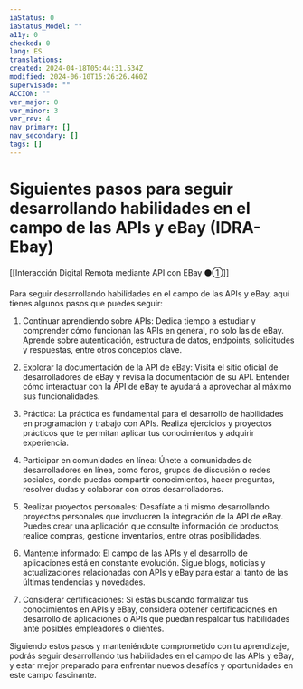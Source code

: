 ```yaml
---
iaStatus: 0
iaStatus_Model: ""
a11y: 0
checked: 0
lang: ES
translations: 
created: 2024-04-18T05:44:31.534Z
modified: 2024-06-10T15:26:26.460Z
supervisado: ""
ACCION: ""
ver_major: 0
ver_minor: 3
ver_rev: 4
nav_primary: []
nav_secondary: []
tags: []
---
```

# Siguientes pasos para seguir desarrollando habilidades en el campo de las APIs y eBay (IDRA-Ebay)

[[Interacción Digital Remota mediante API con EBay ⚫①]]

Para seguir desarrollando habilidades en el campo de las APIs y eBay, aquí tienes algunos pasos que puedes seguir:

1. Continuar aprendiendo sobre APIs: Dedica tiempo a estudiar y comprender cómo funcionan las APIs en general, no solo las de eBay. Aprende sobre autenticación, estructura de datos, endpoints, solicitudes y respuestas, entre otros conceptos clave.

2. Explorar la documentación de la API de eBay: Visita el sitio oficial de desarrolladores de eBay y revisa la documentación de su API. Entender cómo interactuar con la API de eBay te ayudará a aprovechar al máximo sus funcionalidades.

3. Práctica: La práctica es fundamental para el desarrollo de habilidades en programación y trabajo con APIs. Realiza ejercicios y proyectos prácticos que te permitan aplicar tus conocimientos y adquirir experiencia.

4. Participar en comunidades en línea: Únete a comunidades de desarrolladores en línea, como foros, grupos de discusión o redes sociales, donde puedas compartir conocimientos, hacer preguntas, resolver dudas y colaborar con otros desarrolladores.

5. Realizar proyectos personales: Desafíate a ti mismo desarrollando proyectos personales que involucren la integración de la API de eBay. Puedes crear una aplicación que consulte información de productos, realice compras, gestione inventarios, entre otras posibilidades.

6. Mantente informado: El campo de las APIs y el desarrollo de aplicaciones está en constante evolución. Sigue blogs, noticias y actualizaciones relacionadas con APIs y eBay para estar al tanto de las últimas tendencias y novedades.

7. Considerar certificaciones: Si estás buscando formalizar tus conocimientos en APIs y eBay, considera obtener certificaciones en desarrollo de aplicaciones o APIs que puedan respaldar tus habilidades ante posibles empleadores o clientes.

Siguiendo estos pasos y manteniéndote comprometido con tu aprendizaje, podrás seguir desarrollando tus habilidades en el campo de las APIs y eBay, y estar mejor preparado para enfrentar nuevos desafíos y oportunidades en este campo fascinante.
